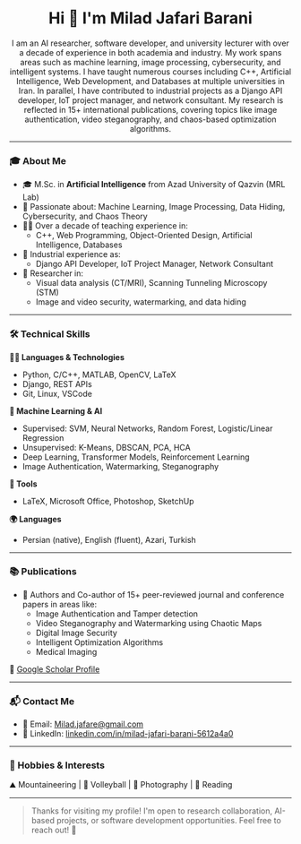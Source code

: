 <h1 align="center">Hi 👋 I'm Milad Jafari Barani</h1>

<p align="center">
 I am an AI researcher, software developer, and university lecturer with over a decade of experience in both academia and industry. My work spans areas such as machine learning, image processing, cybersecurity, and intelligent systems. I have taught numerous courses including C++, Artificial Intelligence, Web Development, and Databases at multiple universities in Iran. In parallel, I have contributed to industrial projects as a Django API developer, IoT project manager, and network consultant. My research is reflected in 15+ international publications, covering topics like image authentication, video steganography, and chaos-based optimization algorithms.
</p>

---

### 🎓 About Me

- 🎓 M.Sc. in **Artificial Intelligence** from Azad University of Qazvin (MRL Lab)
- 🧠 Passionate about: Machine Learning, Image Processing, Data Hiding, Cybersecurity, and Chaos Theory
- 👨‍🏫 Over a decade of teaching experience in:
  - C++, Web Programming, Object-Oriented Design, Artificial Intelligence, Databases
- 💼 Industrial experience as:
  - Django API Developer, IoT Project Manager, Network Consultant
- 🔬 Researcher in:
  - Visual data analysis (CT/MRI), Scanning Tunneling Microscopy (STM)
  - Image and video security, watermarking, and data hiding

---

### 🛠 Technical Skills

**👨‍💻 Languages & Technologies**
- Python, C/C++, MATLAB, OpenCV, LaTeX
- Django, REST APIs
- Git, Linux, VSCode

**🧠 Machine Learning & AI**
- Supervised: SVM, Neural Networks, Random Forest, Logistic/Linear Regression
- Unsupervised: K-Means, DBSCAN, PCA, HCA
- Deep Learning, Transformer Models, Reinforcement Learning
- Image Authentication, Watermarking, Steganography

**🧰 Tools**
- LaTeX, Microsoft Office, Photoshop, SketchUp

**🌍 Languages**
- Persian (native), English (fluent), Azari, Turkish

---

### 📚 Publications

- 📝 Authors and Co-author of 15+ peer-reviewed journal and conference papers in areas like:
  - Image Authentication and Tamper detection
  - Video Steganography and Watermarking using Chaotic Maps
  - Digital Image Security
  - Intelligent Optimization Algorithms
  - Medical Imaging

📄 [Google Scholar Profile]([https://scholar.google.com](https://scholar.google.com/citations?user=HFVAy78AAAAJ&hl=en))

---

### 📬 Contact Me

- 📧 Email: Milad.jafare@gmail.com  
- 💼 LinkedIn: [linkedin.com/in/milad-jafari-barani-5612a4a0](https://www.linkedin.com/in/milad-jafari-barani-5612a4a0/)


---

### 🧗 Hobbies & Interests

⛰ Mountaineering | 🏐 Volleyball | 📸 Photography | 📖 Reading

---

> Thanks for visiting my profile! I'm open to research collaboration, AI-based projects, or software development opportunities. Feel free to reach out! 🌱
